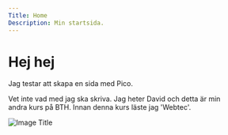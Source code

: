 ```yaml
---
Title: Home
Description: Min startsida.
---
```


Hej hej
==========================

Jag testar att skapa en sida med Pico.

Vet inte vad med jag ska skriva. Jag heter David och detta är min  
andra kurs på BTH. Innan denna kurs läste jag 'Webtec'.

![Image Title](image/dalw.png)

